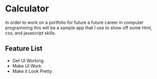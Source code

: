 # Calculator

In order to work on a portfolio for future a future career in computer programming this will be a sample app that I use to show off some html, css, and javascript skills.

## Feature List
* Get UI Working
* Make UI Work
* Make it Look Pretty
 
